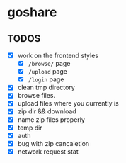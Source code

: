 # goshare

## TODOS

- [x] work on the frontend styles
    - [x] `/browse/` page
    - [x] `/upload` page
    - [x] `/login` page
- [x] clean tmp directory
- [x] browse files.
- [x] upload files where you currently is
- [x] zip dir && download
- [x] name zip files properly
- [x] temp dir
- [x] auth
- [x] bug with zip cancaletion
- [x] network request stat
